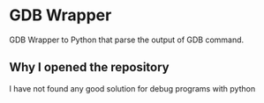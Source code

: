 # GDB Wrapper

GDB Wrapper to Python that parse
the output of GDB command.

## Why I opened the repository
I have not found any good solution for debug programs with python
